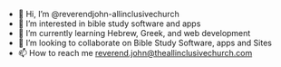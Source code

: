 - 👋 Hi, I’m @reverendjohn-allinclusivechurch
- 👀 I’m interested in bible study software and apps
- 🌱 I’m currently learning Hebrew, Greek, and web development
- 💞️ I’m looking to collaborate on Bible Study Software, apps and Sites
- 📫 How to reach me reverend.john@theallinclusivechurch.com

<!---
reverendjohn-allinclusivechurch/reverendjohn-allinclusivechurch is a ✨ special ✨ repository because its `README.md` (this file) appears on your GitHub profile.
You can click the Preview link to take a look at your changes.
--->
